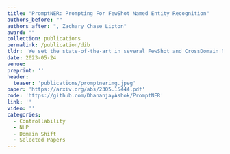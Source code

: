```yaml
---
title: "PromptNER: Prompting For FewShot Named Entity Recognition"
authors_before: ""
authors_after: ", Zachary Chase Lipton"
award: ""
collection: publications
permalink: /publication/dib
tldr: 'We set the state-of-the-art in several FewShot and CrossDomain NER benchmarks with a Prompting approach.'
date: 2023-05-24
venue:
preprint: ''
header: 
  teaser: 'publications/promptnerimg.jpeg'
paper: 'https://arxiv.org/abs/2305.15444.pdf'
code: 'https://github.com/DhananjayAshok/PromptNER' 
link: ''
video: ''
categories:
  - Controllability
  - NLP
  - Domain Shift
  - Selected Papers
---
```

